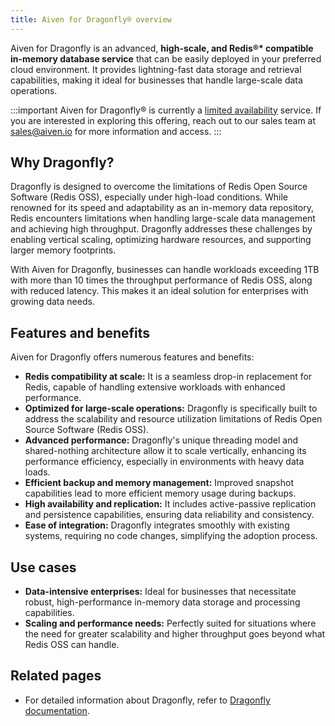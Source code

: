 ```yaml
---
title: Aiven for Dragonfly® overview
---
```


Aiven for Dragonfly is an advanced, **high-scale, and Redis®\*
compatible in-memory database service** that can be easily deployed in
your preferred cloud environment. It provides lightning-fast data
storage and retrieval capabilities, making it ideal for businesses that
handle large-scale data operations.

:::important
Aiven for Dragonfly® is currently a
[limited availability](/docs/platform/concepts/beta_services) service. If you are interested in exploring this offering,
reach out to our sales team at [sales@aiven.io](mailto:sales@aiven.io) for more information and
access.
:::

## Why Dragonfly?

Dragonfly is designed to overcome the limitations of Redis Open Source
Software (Redis OSS), especially under high-load conditions. While
renowned for its speed and adaptability as an in-memory data repository,
Redis encounters limitations when handling large-scale data management
and achieving high throughput. Dragonfly addresses these challenges by
enabling vertical scaling, optimizing hardware resources, and supporting
larger memory footprints.

With Aiven for Dragonfly, businesses can handle workloads exceeding 1TB
with more than 10 times the throughput performance of Redis OSS, along
with reduced latency. This makes it an ideal solution for enterprises
with growing data needs.

## Features and benefits

Aiven for Dragonfly offers numerous features and benefits:

-   **Redis compatibility at scale:** It is a seamless drop-in
    replacement for Redis, capable of handling extensive workloads with
    enhanced performance.
-   **Optimized for large-scale operations:** Dragonfly is specifically
    built to address the scalability and resource utilization
    limitations of Redis Open Source Software (Redis OSS).
-   **Advanced performance:** Dragonfly\'s unique threading model and
    shared-nothing architecture allow it to scale vertically, enhancing
    its performance efficiency, especially in environments with heavy
    data loads.
-   **Efficient backup and memory management:** Improved snapshot
    capabilities lead to more efficient memory usage during backups.
-   **High availability and replication:** It includes active-passive
    replication and persistence capabilities, ensuring data reliability
    and consistency.
-   **Ease of integration:** Dragonfly integrates smoothly with existing
    systems, requiring no code changes, simplifying the adoption
    process.

## Use cases

-   **Data-intensive enterprises:** Ideal for businesses that
    necessitate robust, high-performance in-memory data storage and
    processing capabilities.
-   **Scaling and performance needs:** Perfectly suited for situations
    where the need for greater scalability and higher throughput goes
    beyond what Redis OSS can handle.

## Related pages

-   For detailed information about Dragonfly, refer to [Dragonfly
    documentation](https://www.dragonflydb.io/docs).
